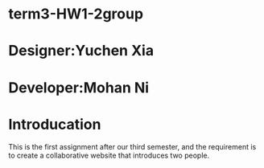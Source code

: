 # term3-HW1-2group

Designer:Yuchen Xia
====
Developer:Mohan Ni
====

Introducation
=====
This is the first assignment after our third semester, and the requirement is to create a collaborative website that introduces two people.
